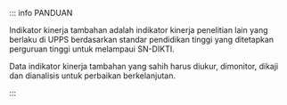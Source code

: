 ::: info PANDUAN

Indikator kinerja tambahan adalah indikator kinerja penelitian lain yang berlaku di UPPS berdasarkan standar pendidikan tinggi yang ditetapkan perguruan tinggi untuk melampaui SN-DIKTI.

Data indikator kinerja tambahan yang sahih harus diukur, dimonitor, dikaji dan dianalisis untuk perbaikan berkelanjutan.

:::
